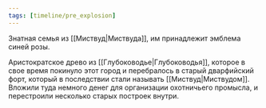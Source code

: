 ```yaml
---
tags: [timeline/pre_explosion]
---
```


Знатная семья из [[Миствуд|Миствуда]], им принадлежит эмблема синей розы.

Аристократское древо из [[Глубоководье|Глубоководья]], которое в свое время покинуло этот город и перебралось в старый дварфийский форт, который в последствии стали называть [[Миствуд|Миствудом]]. Вложили туда немного денег для организации охотничьего промысла, и перестроили несколько старых построек внутри.
